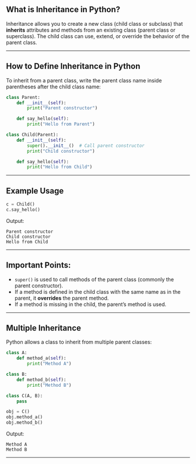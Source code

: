 ## What is Inheritance in Python?

Inheritance allows you to create a new class (child class or subclass) that **inherits** attributes and methods from an existing class (parent class or superclass). The child class can use, extend, or override the behavior of the parent class.

---

## How to Define Inheritance in Python

To inherit from a parent class, write the parent class name inside parentheses after the child class name:

```python
class Parent:
    def __init__(self):
        print("Parent constructor")

    def say_hello(self):
        print("Hello from Parent")

class Child(Parent):
    def __init__(self):
        super().__init__()  # Call parent constructor
        print("Child constructor")

    def say_hello(self):
        print("Hello from Child")
```

---

## Example Usage

```python
c = Child()
c.say_hello()
```

Output:

```
Parent constructor
Child constructor
Hello from Child
```

---

## Important Points:

* `super()` is used to call methods of the parent class (commonly the parent constructor).
* If a method is defined in the child class with the same name as in the parent, it **overrides** the parent method.
* If a method is missing in the child, the parent’s method is used.

---

## Multiple Inheritance

Python allows a class to inherit from multiple parent classes:

```python
class A:
    def method_a(self):
        print("Method A")

class B:
    def method_b(self):
        print("Method B")

class C(A, B):
    pass

obj = C()
obj.method_a()
obj.method_b()
```

Output:

```
Method A
Method B
```

---